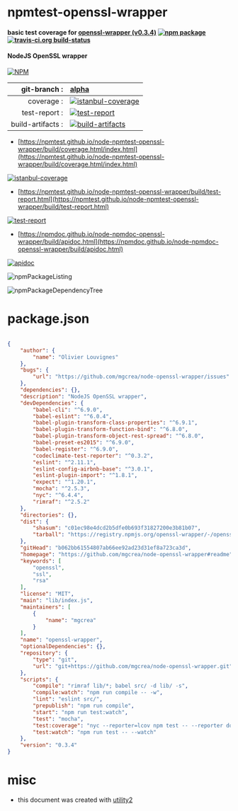# npmtest-openssl-wrapper

#### basic test coverage for  [openssl-wrapper (v0.3.4)](https://github.com/mgcrea/node-openssl-wrapper#readme)  [![npm package](https://img.shields.io/npm/v/npmtest-openssl-wrapper.svg?style=flat-square)](https://www.npmjs.org/package/npmtest-openssl-wrapper) [![travis-ci.org build-status](https://api.travis-ci.org/npmtest/node-npmtest-openssl-wrapper.svg)](https://travis-ci.org/npmtest/node-npmtest-openssl-wrapper)

#### NodeJS OpenSSL wrapper

[![NPM](https://nodei.co/npm/openssl-wrapper.png?downloads=true&downloadRank=true&stars=true)](https://www.npmjs.com/package/openssl-wrapper)

| git-branch : | [alpha](https://github.com/npmtest/node-npmtest-openssl-wrapper/tree/alpha)|
|--:|:--|
| coverage : | [![istanbul-coverage](https://npmtest.github.io/node-npmtest-openssl-wrapper/build/coverage.badge.svg)](https://npmtest.github.io/node-npmtest-openssl-wrapper/build/coverage.html/index.html)|
| test-report : | [![test-report](https://npmtest.github.io/node-npmtest-openssl-wrapper/build/test-report.badge.svg)](https://npmtest.github.io/node-npmtest-openssl-wrapper/build/test-report.html)|
| build-artifacts : | [![build-artifacts](https://npmtest.github.io/node-npmtest-openssl-wrapper/glyphicons_144_folder_open.png)](https://github.com/npmtest/node-npmtest-openssl-wrapper/tree/gh-pages/build)|

- [https://npmtest.github.io/node-npmtest-openssl-wrapper/build/coverage.html/index.html](https://npmtest.github.io/node-npmtest-openssl-wrapper/build/coverage.html/index.html)

[![istanbul-coverage](https://npmtest.github.io/node-npmtest-openssl-wrapper/build/screenCapture.buildCi.browser.%252Ftmp%252Fbuild%252Fcoverage.lib.html.png)](https://npmtest.github.io/node-npmtest-openssl-wrapper/build/coverage.html/index.html)

- [https://npmtest.github.io/node-npmtest-openssl-wrapper/build/test-report.html](https://npmtest.github.io/node-npmtest-openssl-wrapper/build/test-report.html)

[![test-report](https://npmtest.github.io/node-npmtest-openssl-wrapper/build/screenCapture.buildCi.browser.%252Ftmp%252Fbuild%252Ftest-report.html.png)](https://npmtest.github.io/node-npmtest-openssl-wrapper/build/test-report.html)

- [https://npmdoc.github.io/node-npmdoc-openssl-wrapper/build/apidoc.html](https://npmdoc.github.io/node-npmdoc-openssl-wrapper/build/apidoc.html)

[![apidoc](https://npmdoc.github.io/node-npmdoc-openssl-wrapper/build/screenCapture.buildCi.browser.%252Ftmp%252Fbuild%252Fapidoc.html.png)](https://npmdoc.github.io/node-npmdoc-openssl-wrapper/build/apidoc.html)

![npmPackageListing](https://npmtest.github.io/node-npmtest-openssl-wrapper/build/screenCapture.npmPackageListing.svg)

![npmPackageDependencyTree](https://npmtest.github.io/node-npmtest-openssl-wrapper/build/screenCapture.npmPackageDependencyTree.svg)



# package.json

```json

{
    "author": {
        "name": "Olivier Louvignes"
    },
    "bugs": {
        "url": "https://github.com/mgcrea/node-openssl-wrapper/issues"
    },
    "dependencies": {},
    "description": "NodeJS OpenSSL wrapper",
    "devDependencies": {
        "babel-cli": "^6.9.0",
        "babel-eslint": "^6.0.4",
        "babel-plugin-transform-class-properties": "^6.9.1",
        "babel-plugin-transform-function-bind": "^6.8.0",
        "babel-plugin-transform-object-rest-spread": "^6.8.0",
        "babel-preset-es2015": "^6.9.0",
        "babel-register": "^6.9.0",
        "codeclimate-test-reporter": "^0.3.2",
        "eslint": "^2.11.1",
        "eslint-config-airbnb-base": "^3.0.1",
        "eslint-plugin-import": "^1.8.1",
        "expect": "^1.20.1",
        "mocha": "^2.5.3",
        "nyc": "^6.4.4",
        "rimraf": "^2.5.2"
    },
    "directories": {},
    "dist": {
        "shasum": "c01ec98e4dcd2b5dfe0b693f31827200e3b81b07",
        "tarball": "https://registry.npmjs.org/openssl-wrapper/-/openssl-wrapper-0.3.4.tgz"
    },
    "gitHead": "b062bb61554807ab66ee92ad23d31ef8a723ca3d",
    "homepage": "https://github.com/mgcrea/node-openssl-wrapper#readme",
    "keywords": [
        "openssl",
        "ssl",
        "rsa"
    ],
    "license": "MIT",
    "main": "lib/index.js",
    "maintainers": [
        {
            "name": "mgcrea"
        }
    ],
    "name": "openssl-wrapper",
    "optionalDependencies": {},
    "repository": {
        "type": "git",
        "url": "git+https://github.com/mgcrea/node-openssl-wrapper.git"
    },
    "scripts": {
        "compile": "rimraf lib/*; babel src/ -d lib/ -s",
        "compile:watch": "npm run compile -- -w",
        "lint": "eslint src/",
        "prepublish": "npm run compile",
        "start": "npm run test:watch",
        "test": "mocha",
        "test:coverage": "nyc --reporter=lcov npm test -- --reporter dot && nyc report",
        "test:watch": "npm run test -- --watch"
    },
    "version": "0.3.4"
}
```



# misc
- this document was created with [utility2](https://github.com/kaizhu256/node-utility2)
